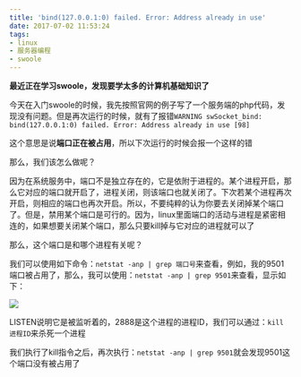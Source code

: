 ```yaml
---
title: 'bind(127.0.0.1:0) failed. Error: Address already in use'
date: 2017-07-02 11:53:24
tags:
- linux
- 服务器编程
- swoole
---
```


**最近正在学习swoole，发现要学太多的计算机基础知识了**

今天在入门swoole的时候，我先按照官网的例子写了一个服务端的php代码，发现没有问题。但是再次运行的时候，就有了报错`WARNING swSocket_bind: bind(127.0.0.1:0) failed. Error: Address already in use [98]`

这个意思是说**端口正在被占用**，所以下次运行的时候会报一个这样的错

那么，我们该怎么做呢？

因为在系统服务中，端口不是独立存在的，它是依附于进程的。某个进程开启，那么它对应的端口就开启了，进程关闭，则该端口也就关闭了。下次若某个进程再次开启，则相应的端口也再次开启。所以，不要纯粹的认为你要去关闭掉某个端口了。但是，禁用某个端口是可行的。因为，linux里面端口的活动与进程是紧密相连的，如果想要关闭某个端口，那么只要kill掉与它对应的进程就可以了

那么，这个端口是和哪个进程有关呢？

我们可以使用如下命令：`netstat -anp | grep 端口号`来查看，例如，我的9501端口被占用了，那么，我可以使用：`netstat -anp | grep 9501`来查看，显示如下：



![](http://oklbfi1yj.bkt.clouddn.com/swoole%E5%AD%A6%E4%B9%A0/1.PNG)

LISTEN说明它是被监听着的，2888是这个进程的进程ID，我们可以通过：`kill 进程ID`来杀死一个进程

我们执行了kill指令之后，再次执行：`netstat -anp | grep 9501`就会发现9501这个端口没有被占用了